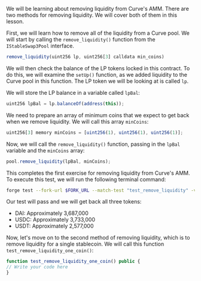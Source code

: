 We will be learning about removing liquidity from Curve's AMM. There are two methods for removing liquidity. We will cover both of them in this lesson. 

First, we will learn how to remove all of the liquidity from a Curve pool. We will start by calling the `remove_liquidity()` function from the `IStableSwap3Pool` interface. 

```javascript
remove_liquidity(uint256 lp, uint256[3] calldata min_coins)
```
We will then check the balance of the LP tokens locked in this contract. To do this, we will examine the `setUp()` function, as we added liquidity to the Curve pool in this function. The LP token we will be looking at is called `lp`. 

We will store the LP balance in a variable called `lpBal`:

```javascript
uint256 lpBal = lp.balanceOf(address(this));
```
We need to prepare an array of minimum coins that we expect to get back when we remove liquidity. We will call this array `minCoins`:

```javascript
uint256[3] memory minCoins = [uint256(1), uint256(1), uint256(1)];
```
Now, we will call the `remove_liquidity()` function, passing in the `lpBal` variable and the `minCoins` array:

```javascript
pool.remove_liquidity(lpBal, minCoins);
```
This completes the first exercise for removing liquidity from Curve's AMM. To execute this test, we will run the following terminal command:
```bash
forge test --fork-url $FORK_URL --match-test "test_remove_liquidity" -vvv
```
Our test will pass and we will get back all three tokens:

* DAI: Approximately 3,687,000
* USDC: Approximately 3,733,000
* USDT: Approximately 2,577,000

Now, let's move on to the second method of removing liquidity, which is to remove liquidity for a single stablecoin. We will call this function `test_remove_liquidity_one_coin()`:

```javascript
function test_remove_liquidity_one_coin() public {
// Write your code here
}
```

